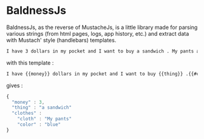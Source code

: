 # BaldnessJs

BaldnessJs, as the reverse of MustacheJs, is a little library made for parsing various strings (from html pages, logs, app history, etc.) and extract data with Mustach' style (handlebars) templates.

```html
I have 3 dollars in my pocket and I want to buy a sandwich . My pants are blue.
```
with this template :
```html
I have {{money}} dollars in my pocket and I want to buy {{thing}} .{{#clothes}} {{cloth}} are {{color}}.{{/clothes}}
```
gives :
```js
{
  "money" : 3,
  "thing" : "a sandwich"
  "clothes" :
    "cloth" : "My pants"
    "color" : "blue"
}
```
